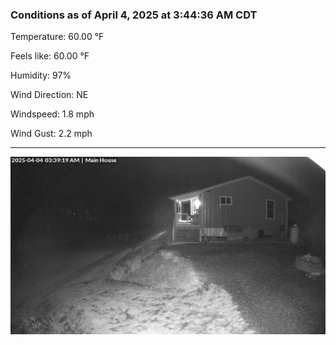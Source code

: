### Conditions as of April 4, 2025 at 3:44:36 AM CDT 

Temperature: 60.00 &deg;F

Feels like: 60.00 &deg;F

Humidity: 97%

Wind Direction: NE

Windspeed: 1.8 mph

Wind Gust: 2.2 mph

---

<img src="./images/latest.jpeg"/>

